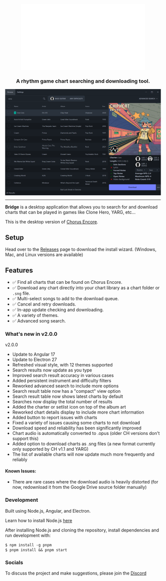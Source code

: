 <p align="center">
  <img src="./src-angular/assets/images/bridge-animation.gif"/>
</p>
<h3 align="center">A rhythm game chart searching and downloading tool.</h3>
<img align="center" src="./src-angular/assets/images/example.png"/>
<hr>

**Bridge** is a desktop application that allows you to search for and download charts that can be played in  games like Clone Hero, YARG, etc...

This is the desktop version of [Chorus Encore](https://www.enchor.us/).

## Setup

Head over to the [Releases](https://github.com/Geomitron/Bridge/releases) page to download the install wizard. (Windows, Mac, and Linux versions are available)

## Features

- ✅ Find all charts that can be found on Chorus Encore.
- ✅ Download any chart directly into your chart library as a chart folder or `.sng` file.
- ✅ Multi-select songs to add to the download queue.
- ✅ Cancel and retry downloads.
- ✅ In-app update checking and downloading.
- ✅ A variety of themes.
- ✅ Advanced song search.

### What's new in v2.0.0

v2.0.0

- Update to Angular 17
- Update to Electron 27
- Refreshed visual style, with 12 themes supported
- Search results now update as you type
- Improved search result accuracy in various cases
- Added persistent instrument and difficulty filters
- Reworked advanced search to include more options
- Search result table now has a "compact" view option
- Search result table now shows latest charts by default
- Searches now display the total number of results
- Added the charter or setlist icon on top of the album art
- Reworked chart details display to include more chart information
- Added button to report issues with charts
- Fixed a variety of issues causing some charts to not download
- Download speed and reliability has been significantly improved
- Chart audio is automatically converted to .opus (older CH versions don't support this)
- Added option to download charts as .sng files (a new format currently only supported by CH v1.1 and YARG)
- The list of available charts will now update much more frequently and reliably

#### Known Issues:
- There are rare cases where the download audio is heavily distorted (for now, redownload it from the Google Drive source folder manually)


### Development

Built using Node.js, Angular, and Electron.

Learn how to install Node.js [here](https://nodejs.dev/en/download/)

After installing Node.js and cloning the repository, install dependencies and run development with:

```
$ npm install -g pnpm
$ pnpm install && pnpm start
```

### Socials

To discuss the project and make suggestions, please join the [Discord](https://discord.gg/cqaUXGm)
